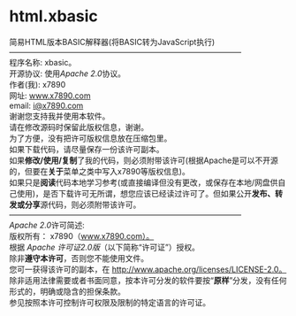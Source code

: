 # html.xbasic
简易HTML版本BASIC解释器(将BASIC转为JavaScript执行)
——————————————————————————————  
程序名称: xbasic。  
开源协议: 使用*Apache 2.0*协议。  
作者(我):   x7890  
网址:   www.x7890.com  
email:   i@x7890.com  
谢谢您支持我并使用本软件。  
请在修改源码时保留此版权信息，谢谢。  
为了方便，没有把许可版权信息放在压缩包里。  
如果下载代码，请尽量保存一份该许可副本。  
如果**修改/使用/复制**了我的代码，则必须附带该许可(根据Apache是可以不开源的，但要在**关于**菜单之类中写入x7890等版权信息)。  
如果只是**阅读**代码本地学习参考(或直接编译但没有更改，或保存在本地/网盘供自己使用)，是否下载许可无所谓，想您应该已经读过许可了。但如果公开**发布、转发或分享**源代码，则必须附带该许可。  
——————————————————————————————   
*Apache 2.0*许可简述:  
版权所有： x7890（www.x7890.com）。  
根据 *Apache 许可证2.0版*（以下简称“许可证”）授权。  
除非**遵守本许可**，否则您不能使用文件。  
您可一获得该许可的副本，在 http://www.apache.org/licenses/LICENSE-2.0。  
除非适用法律需要或者书面同意，按本许可分发的软件要按“**原样**”分发，没有任何形式的，明确或隐含的担保条款。   
参见按照本许可控制许可权限及限制的特定语言的许可证。  

